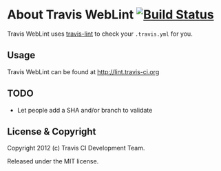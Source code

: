 # About Travis WebLint [![Build Status](https://secure.travis-ci.org/travis-ci/travis-weblint.png?branch=master)](http://travis-ci.org/travis-ci/travis-weblint)

Travis WebLint uses [travis-lint](https://github.com/travis-ci/travis-lint) to check your `.travis.yml` for you.

## Usage

Travis WebLint can be found at <http://lint.travis-ci.org>

## TODO

* Let people add a SHA and/or branch to validate

## License & Copyright

Copyright 2012 (c) Travis CI Development Team.

Released under the MIT license.
